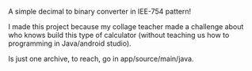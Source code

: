 A simple decimal to binary converter in IEE-754 pattern!

I made this project because my collage teacher made a challenge about who knows build this type of calculator (without teaching us how to programming in Java/android studio).

Is just one archive, to reach, go in app/source/main/java.
